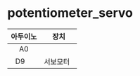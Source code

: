 # potentiometer_servo

|아두이노 | 장치 |
| :-------: | :------: |
| A0      |    |
| D9      | 서보모터   | 
